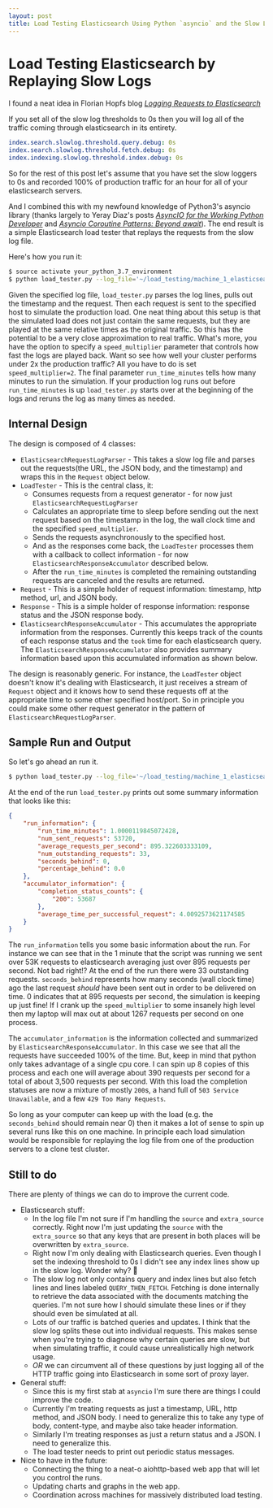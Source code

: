 ```yaml
---
layout: post
title: Load Testing Elasticsearch Using Python `asyncio` and the Slow Log
---
```

# Load Testing Elasticsearch by Replaying Slow Logs

I found a neat idea in Florian Hopfs blog [_Logging Requests to Elasticsearch_](http://blog.florian-hopf.de/2016/03/logging-requests-to-elasticsearch.html)

If you set all of the slow log thresholds to 0s then you will log all of the traffic coming through elasticsearch in its entirety.
```yaml
index.search.slowlog.threshold.query.debug: 0s
index.search.slowlog.threshold.fetch.debug: 0s
index.indexing.slowlog.threshold.index.debug: 0s
```

So for the rest of this post let's assume that you have set the slow loggers to 0s and recorded 100% of production traffic for an hour for all of your elasticsearch servers.

And I combined this with my newfound knowledge of Python3's asyncio library (thanks largely to Yeray Diaz's posts [_AsyncIO for the Working Python Developer_](https://hackernoon.com/asyncio-for-the-working-python-developer-5c468e6e2e8e) and [_Asyncio Coroutine Patterns: Beyond await_](https://medium.com/python-pandemonium/asyncio-coroutine-patterns-beyond-await-a6121486656f)). The end result is a simple Elasticsearch load tester that replays the requests from the slow log file.

Here's how you run it:

```bash
$ source activate your_python_3.7_environment
$ python load_tester.py --log_file='~/load_testing/machine_1_elasticsearch_slowlog.log' --host='qa-core-es3' --port=9200 --speed_multiplier=2 --run_time_minutes=10
```

Given the specified log file, `load_tester.py` parses the log lines, pulls out the timestamp and the request. Then each request is sent to the specified host to simulate the production load. One neat thing about this setup is that the simulated load does not just contain the same requests, but they are played at the same relative times as the original traffic. So this has the potential to be a very close approximation to real traffic. What's more, you have the option to specify a `speed_multiplier` parameter that controls how fast the logs are played back. Want so see how well your cluster performs under 2x the production traffic? All you have to do is set `speed_multiplier=2`. The final parameter `run_time_minutes` tells how many minutes to run the simulation. If your production log runs out before `run_time_minutes` is up `load_tester.py` starts over at the beginning of the logs and reruns the log as many times as needed.

## Internal Design

The design is composed of 4 classes: 

* `ElasticsearchRequestLogParser` - This takes a slow log file and parses out the requests(the URL, the JSON body, and the timestamp) and wraps this in the `Request` object below.
* `LoadTester` - This is the central class, it:
  * Consumes requests from a request generator - for now just `ElasticsearchRequestLogParser`
  * Calculates an appropriate time to sleep before sending out the next request based on the timestamp in the log, the wall clock time and the specified `speed_multiplier`.
  * Sends the requests asynchronously to the specified host.
  * And as the responses come back, the `LoadTester` processes them with a callback to collect information - for now `ElasticsearchResponseAccumulator` described below.
  * After the `run_time_minutes` is completed the remaining outstanding requests are canceled and the results are returned.
* `Request` - This is a simple holder of request information: timestamp, http method, url, and JSON body.
* `Response` - This is a simple holder of response information: response status and the JSON response body.
* `ElasticsearchResponseAccumulator` - This accumulates the appropriate information from the responses. Currently this keeps track of the counts of each response status and the `took` time for each elasticsearch query. The `ElasticsearchResponseAccumulator` also provides summary information based upon this accumulated information as shown below.

The design is reasonably generic. For instance, the `LoadTester` object doesn't know it's dealing with Elasticsearch, it just receives a stream of `Request` object and it knows how to send these requests off at the appropriate time to some other specified host/port. So in principle you could make some other request generator in the pattern of `ElasticsearchRequestLogParser`.


## Sample Run and Output

So let's go ahead an run it. 
 
```bash
$ python load_tester.py --log_file='~/load_testing/machine_1_elasticsearch_slowlog.log' --host='qa-core-es3' --port=9200 --speed_multiplier=10 --run_time_minutes=1
```

 At the end of the run `load_tester.py` prints out some summary information that looks like this:
```json
{
    "run_information": {
        "run_time_minutes": 1.0000119845072428,
        "num_sent_requests": 53720,
        "average_requests_per_second": 895.322603333109,
        "num_outstanding_requests": 33,
        "seconds_behind": 0,
        "percentage_behind": 0.0
    },
    "accumulator_information": {
        "completion_status_counts": {
            "200": 53687
        },
        "average_time_per_successful_request": 4.0092573621174585
    }
}
```

The `run_information` tells you some basic information about the run. For instance we can see that in the 1 minute that the script was running we sent over 53K requests to elasticsearch averaging just over 895 requests per second. Not bad right!? At the end of the run there were 33 outstanding requests. `seconds_behind` represents how many seconds (wall clock time) ago the last request _should_ have been sent out in order to be delivered on time. 0 indicates that at 895 requests per second, the simulation is keeping up just fine! If I crank up the `speed_multiplier` to some insanely high level then my laptop will max out at about 1267 requests per second on one process.

The `accumulator_information` is the information collected and summarized by `ElasticsearchResponseAccumulator`. In this case we see that all the requests have succeeded 100% of the time. But, keep in mind that python only takes advantage of a single cpu core. I can spin up 8 copies of this process and each one will average about 390 requests per second for a total of about 3,500 requests per second. With this load the completion statuses are now a mixture of mostly `200`s, a hand full of `503 Service Unavailable`, and a few `429 Too Many Requests`.

So long as your computer can keep up with the load (e.g. the `seconds_behind` should remain near 0) then it makes a lot of sense to spin up several runs like this on one machine. In principle each load simulation would be responsible for replaying the log file from one of the production servers to a clone test cluster.

## Still to do

There are plenty of things we can do to improve the current code.

* Elasticsearch stuff:
  * In the log file I'm not sure if I'm handling the `source` and `extra_source` correctly. Right now I'm just updating the `source` with the `extra_source` so that any keys that are present in both places will be overwritten by `extra_source`.
  * Right now I'm only dealing with Elasticsearch queries. Even though I set the indexing threshold to 0s I didn't see any index lines show up in the slow log. Wonder why? 🤔
  * The slow log not only contains query and index lines but also fetch lines and lines labeled `QUERY_THEN_FETCH`. Fetching is done internally to retrieve the data associated with the documents matching the queries. I'm not sure how I should simulate these lines or if they should even be simulated at all.
  * Lots of our traffic is batched queries and updates. I think that the slow log splits these out into individual requests. This makes sense when you're trying to diagnose why certain queries are slow, but when simulating traffic, it could cause unrealistically high network usage.
  * *OR* we can circumvent all of these questions by just logging all of the HTTP traffic going into Elasticsearch in some sort of proxy layer.
* General stuff:
  * Since this is my first stab at `asyncio` I'm sure there are things I could improve the code.
  * Currently I'm treating requests as just a timestamp, URL, http method, and JSON body. I need to generalize this to take any type of body, content-type, and maybe also take header information.
  * Similarly I'm treating responses as just a return status and a JSON. I need to generalize this.
  * The load tester needs to print out periodic status messages.
* Nice to have in the future:
  * Connecting the thing to a neat-o aiohttp-based web app that will let you control the runs.
  * Updating charts and graphs in the web app.
  * Coordination across machines for massively distributed load testing.
